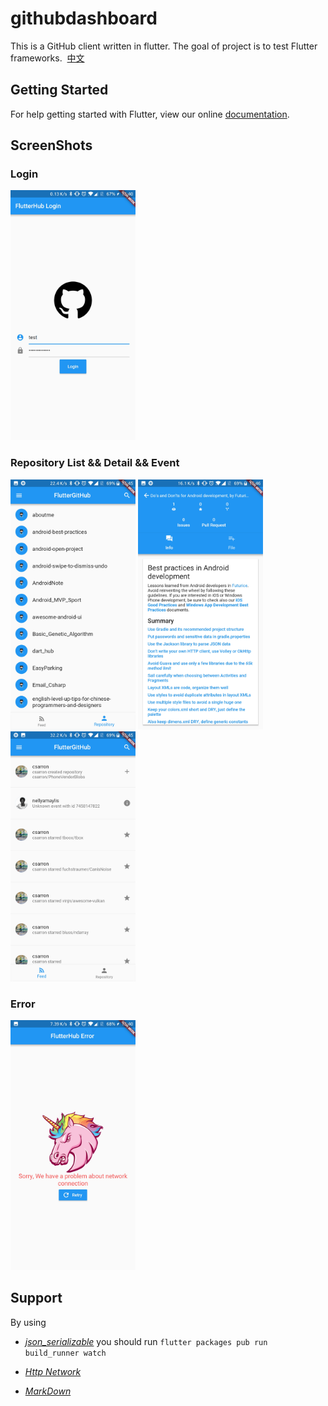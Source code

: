 # githubdashboard 

This is a GitHub client written in flutter. The goal of project is to test Flutter frameworks.  [中文](https://github.com/underwindfall/FlutterGithubDashboard/blob/develop/README_ZH.md)

## Getting Started

For help getting started with Flutter, view our online
[documentation](https://flutter.io/).

## ScreenShots

### Login
<img src="https://github.com/underwindfall/FlutterGithubDashboard/blob/develop/art/login.jpg" width="200px" />


### Repository List && Detail && Event
<img src="https://github.com/underwindfall/FlutterGithubDashboard/blob/develop/art/repos.jpg" width="200px" />
<img src="https://github.com/underwindfall/FlutterGithubDashboard/blob/develop/art/repo_detail.jpg" width="200px" />
<img src="https://github.com/underwindfall/FlutterGithubDashboard/blob/develop/art/events.jpg" width="200px" />


### Error
<img src="https://github.com/underwindfall/FlutterGithubDashboard/blob/develop/art/error.jpg" width="200px" />

## Support 

By using 
- [*json_serializable*](https://flutter.io/json/) you should run `flutter packages pub run build_runner watch`

- [*Http Network*](https://flutter.io/networking/) 

- [*MarkDown*](https://github.com/flutter/flutter_markdown) 
